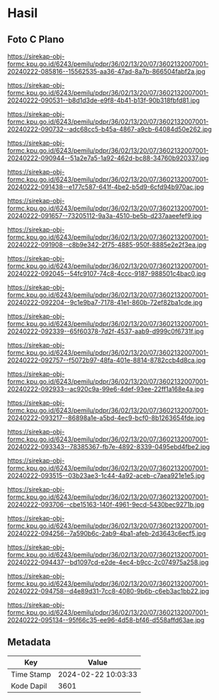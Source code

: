 # Hasil

## Foto C Plano

https://sirekap-obj-formc.kpu.go.id/6243/pemilu/pdpr/36/02/13/20/07/3602132007001-20240222-085816--15562535-aa36-47ad-8a7b-866504fabf2a.jpg

https://sirekap-obj-formc.kpu.go.id/6243/pemilu/pdpr/36/02/13/20/07/3602132007001-20240222-090531--b8d1d3de-e9f8-4b41-b13f-90b318fbfd81.jpg

https://sirekap-obj-formc.kpu.go.id/6243/pemilu/pdpr/36/02/13/20/07/3602132007001-20240222-090732--adc68cc5-b45a-4867-a9cb-64084d50e262.jpg

https://sirekap-obj-formc.kpu.go.id/6243/pemilu/pdpr/36/02/13/20/07/3602132007001-20240222-090944--51a2e7a5-1a92-462d-bc88-34760b920337.jpg

https://sirekap-obj-formc.kpu.go.id/6243/pemilu/pdpr/36/02/13/20/07/3602132007001-20240222-091438--e177c587-641f-4be2-b5d9-6cfd94b970ac.jpg

https://sirekap-obj-formc.kpu.go.id/6243/pemilu/pdpr/36/02/13/20/07/3602132007001-20240222-091657--73205112-9a3a-4510-be5b-d237aaeefef9.jpg

https://sirekap-obj-formc.kpu.go.id/6243/pemilu/pdpr/36/02/13/20/07/3602132007001-20240222-091908--c8b9e342-2f75-4885-950f-8885e2e2f3ea.jpg

https://sirekap-obj-formc.kpu.go.id/6243/pemilu/pdpr/36/02/13/20/07/3602132007001-20240222-092045--54fc9107-74c8-4ccc-9187-988501c4bac0.jpg

https://sirekap-obj-formc.kpu.go.id/6243/pemilu/pdpr/36/02/13/20/07/3602132007001-20240222-092204--9c1e9ba7-7178-41e1-860b-72ef82ba1cde.jpg

https://sirekap-obj-formc.kpu.go.id/6243/pemilu/pdpr/36/02/13/20/07/3602132007001-20240222-092339--65f60378-7d2f-4537-aab9-d999c0f6731f.jpg

https://sirekap-obj-formc.kpu.go.id/6243/pemilu/pdpr/36/02/13/20/07/3602132007001-20240222-092757--f5072b97-48fa-401e-8814-8782ccb4d8ca.jpg

https://sirekap-obj-formc.kpu.go.id/6243/pemilu/pdpr/36/02/13/20/07/3602132007001-20240222-092933--ac920c9a-99e6-4def-93ee-22ff1a168e4a.jpg

https://sirekap-obj-formc.kpu.go.id/6243/pemilu/pdpr/36/02/13/20/07/3602132007001-20240222-093217--86898a1e-a5bd-4ec9-bcf0-8b1263654fde.jpg

https://sirekap-obj-formc.kpu.go.id/6243/pemilu/pdpr/36/02/13/20/07/3602132007001-20240222-093343--78385367-fb7e-4892-8339-0495ebd4fbe2.jpg

https://sirekap-obj-formc.kpu.go.id/6243/pemilu/pdpr/36/02/13/20/07/3602132007001-20240222-093515--03b23ae3-1c44-4a92-aceb-c7aea921e1e5.jpg

https://sirekap-obj-formc.kpu.go.id/6243/pemilu/pdpr/36/02/13/20/07/3602132007001-20240222-093706--cbe15163-140f-4961-9ecd-5430bec9271b.jpg

https://sirekap-obj-formc.kpu.go.id/6243/pemilu/pdpr/36/02/13/20/07/3602132007001-20240222-094256--7a590b6c-2ab9-4ba1-afeb-2d3643c6ecf5.jpg

https://sirekap-obj-formc.kpu.go.id/6243/pemilu/pdpr/36/02/13/20/07/3602132007001-20240222-094437--bd1097cd-e2de-4ec4-b9cc-2c074975a258.jpg

https://sirekap-obj-formc.kpu.go.id/6243/pemilu/pdpr/36/02/13/20/07/3602132007001-20240222-094758--d4e89d31-7cc8-4080-9b6b-c6eb3ac1bb22.jpg

https://sirekap-obj-formc.kpu.go.id/6243/pemilu/pdpr/36/02/13/20/07/3602132007001-20240222-095134--95f66c35-ee96-4d58-bf46-d558affd63ae.jpg


## Metadata

| Key        | Value               |
| ---------- | ------------------- |
| Time Stamp | 2024-02-22 10:03:33 |
| Kode Dapil | 3601                |



